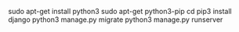 sudo apt-get install python3
sudo apt-get python3-pip
cd <project locatoin>
pip3 install django
python3 manage.py migrate
python3 manage.py runserver
